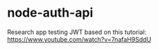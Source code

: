 # node-auth-api
Research app testing JWT based on this tutorial: https://www.youtube.com/watch?v=7nafaH9SddU
